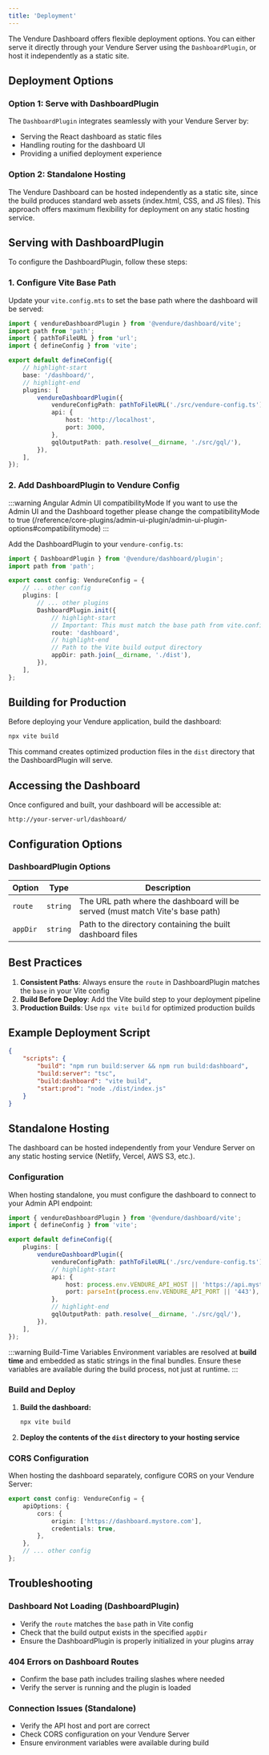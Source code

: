 ```yaml
---
title: 'Deployment'
---
```


The Vendure Dashboard offers flexible deployment options. You can either serve it directly through your Vendure Server using the `DashboardPlugin`, or host it independently as a static site.

## Deployment Options

### Option 1: Serve with DashboardPlugin

The `DashboardPlugin` integrates seamlessly with your Vendure Server by:

- Serving the React dashboard as static files
- Handling routing for the dashboard UI
- Providing a unified deployment experience

### Option 2: Standalone Hosting

The Vendure Dashboard can be hosted independently as a static site, since the build produces standard web assets (index.html, CSS, and JS files). This approach offers maximum flexibility for deployment on any static hosting service.

## Serving with DashboardPlugin

To configure the DashboardPlugin, follow these steps:

### 1. Configure Vite Base Path

Update your `vite.config.mts` to set the base path where the dashboard will be served:

```typescript title="vite.config.mts"
import { vendureDashboardPlugin } from '@vendure/dashboard/vite';
import path from 'path';
import { pathToFileURL } from 'url';
import { defineConfig } from 'vite';

export default defineConfig({
    // highlight-start
    base: '/dashboard/',
    // highlight-end
    plugins: [
        vendureDashboardPlugin({
            vendureConfigPath: pathToFileURL('./src/vendure-config.ts'),
            api: {
                host: 'http://localhost',
                port: 3000,
            },
            gqlOutputPath: path.resolve(__dirname, './src/gql/'),
        }),
    ],
});
```

### 2. Add DashboardPlugin to Vendure Config

:::warning Angular Admin UI compatibilityMode
If you want to use the Admin UI and the Dashboard together please change the compatibilityMode to true (/reference/core-plugins/admin-ui-plugin/admin-ui-plugin-options#compatibilitymode)
:::


Add the DashboardPlugin to your `vendure-config.ts`:

```typescript title="src/vendure-config.ts"
import { DashboardPlugin } from '@vendure/dashboard/plugin';
import path from 'path';

export const config: VendureConfig = {
    // ... other config
    plugins: [
        // ... other plugins
        DashboardPlugin.init({
            // highlight-start
            // Important: This must match the base path from vite.config.mts (without slashes)
            route: 'dashboard',
            // highlight-end
            // Path to the Vite build output directory
            appDir: path.join(__dirname, './dist'),
        }),
    ],
};
```

## Building for Production

Before deploying your Vendure application, build the dashboard:

```bash
npx vite build
```

This command creates optimized production files in the `dist` directory that the DashboardPlugin will serve.

## Accessing the Dashboard

Once configured and built, your dashboard will be accessible at:

```
http://your-server-url/dashboard/
```

## Configuration Options

### DashboardPlugin Options

| Option   | Type     | Description                                                                   |
| -------- | -------- | ----------------------------------------------------------------------------- |
| `route`  | `string` | The URL path where the dashboard will be served (must match Vite's base path) |
| `appDir` | `string` | Path to the directory containing the built dashboard files                    |

## Best Practices

1. **Consistent Paths**: Always ensure the `route` in DashboardPlugin matches the `base` in your Vite config
2. **Build Before Deploy**: Add the Vite build step to your deployment pipeline
3. **Production Builds**: Use `npx vite build` for optimized production builds

## Example Deployment Script

```json title="package.json"
{
    "scripts": {
        "build": "npm run build:server && npm run build:dashboard",
        "build:server": "tsc",
        "build:dashboard": "vite build",
        "start:prod": "node ./dist/index.js"
    }
}
```

## Standalone Hosting

The dashboard can be hosted independently from your Vendure Server on any static hosting service (Netlify, Vercel, AWS S3, etc.).

### Configuration

When hosting standalone, you must configure the dashboard to connect to your Admin API endpoint:

```typescript title="vite.config.mts"
import { vendureDashboardPlugin } from '@vendure/dashboard/vite';
import { defineConfig } from 'vite';

export default defineConfig({
    plugins: [
        vendureDashboardPlugin({
            vendureConfigPath: pathToFileURL('./src/vendure-config.ts'),
            // highlight-start
            api: {
                host: process.env.VENDURE_API_HOST || 'https://api.mystore.com',
                port: parseInt(process.env.VENDURE_API_PORT || '443'),
            },
            // highlight-end
            gqlOutputPath: path.resolve(__dirname, './src/gql/'),
        }),
    ],
});
```

:::warning Build-Time Variables
Environment variables are resolved at **build time** and embedded as static strings in the final bundles. Ensure these variables are available during the build process, not just at runtime.
:::

### Build and Deploy

1. **Build the dashboard:**
   ```bash
   npx vite build
   ```

2. **Deploy the contents of the `dist` directory to your hosting service**

### CORS Configuration

When hosting the dashboard separately, configure CORS on your Vendure Server:

```typescript title="src/vendure-config.ts"
export const config: VendureConfig = {
    apiOptions: {
        cors: {
            origin: ['https://dashboard.mystore.com'],
            credentials: true,
        },
    },
    // ... other config
};
```

## Troubleshooting

### Dashboard Not Loading (DashboardPlugin)

- Verify the `route` matches the `base` path in Vite config
- Check that the build output exists in the specified `appDir`
- Ensure the DashboardPlugin is properly initialized in your plugins array

### 404 Errors on Dashboard Routes

- Confirm the base path includes trailing slashes where needed
- Verify the server is running and the plugin is loaded

### Connection Issues (Standalone)

- Verify the API host and port are correct
- Check CORS configuration on your Vendure Server
- Ensure environment variables were available during build
